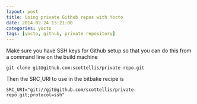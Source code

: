 ```yaml
---
layout: post
title: Using private Github repos with Yocto
date: 2014-02-24 13:21:00
categories: yocto
tags: [yocto, github, private repository]
---
```


Make sure you have SSH keys for Github setup so that you can do this from a
command line on the build machine

    git clone git@github.com:scottellis/private-repo.git


Then the SRC_URI to use in the bitbake recipe is

    SRC_URI="git://git@github.com/scottellis/private-repo.git;protocol=ssh"

